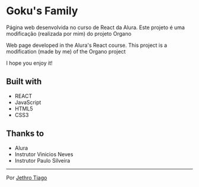 # Goku's Family

Página web desenvolvida no curso de React da Alura. Este projeto é uma modificação (realizada por mim) do projeto Organo<br>

Web page developed in the Alura's React course. This project is a modification (made by me) of the Organo project<br>

I hope you enjoy it!

## Built with

* REACT
* JavaScript
* HTML5
* CSS3

## Thanks to

* Alura
* Instrutor Vinicios Neves
* Instrutor Paulo Silveira

---
Por [Jethro Tiago](https://github.com/JethroTiago)
